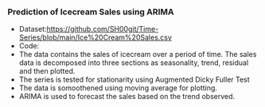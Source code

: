 
### Prediction of Icecream Sales using ARIMA
- Dataset:https://github.com/SH00git/Time-Series/blob/main/Ice%20Cream%20Sales.csv
- Code:
- The data contains the sales of icecream over a period of time. The sales data is decomposed into three sections as seasonality, trend, residual and then plotted.
- The series is tested for stationarity using Augmented Dicky Fuller Test
- The data is somoothened using moving average for plotting.
- ARIMA is used to forecast the sales based on the trend observed.
